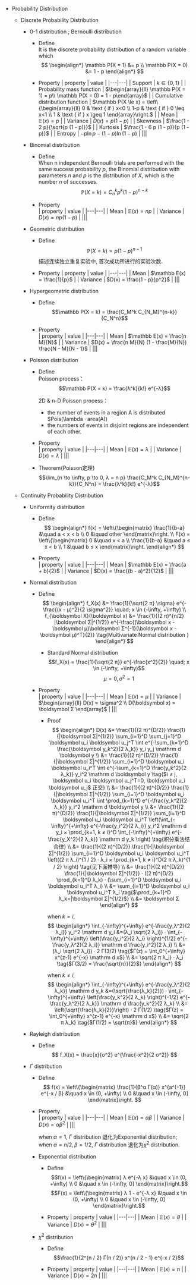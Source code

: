 * Probability Distribution 
  * Discrete Probability Distribution 
    * 0-1 distribution ; Bernoulli distribution
      - Define  
        It is the discrete probability distribution of a random variable which 
        $$
        \begin{align*}
        \mathbb P(X = 1) &= p  \\
        \mathbb P(X = 0) &= 1 - p
        \end{align*}
        $$

      - Property
        | property | value |
        |---|---|
        | Support | $k\in \{0,1\}$ |
        | Probability mass function | $\begin{array}{ll} \mathbb P(X = 1) = p\\ \mathbb P(X = 0) = 1 - p\end{array}$ |
        | Cumulative distribution function | $\mathbb P(X \le x) = \left\{\begin{array}{ll} 0 & \text { if } x<0 \\ 1-p & \text { if } 0 \leq x<1 \\ 1 & \text { if } x \geq 1 \end{array}\right.$ |
        | Mean | $\mathbb E(x) = p$ |
        | Variance | $D(x) = p (1 - p)$ |
        | Skewness | $\frac{1 - 2 p}{\sqrt{p (1 - p)}}$ |
        | Kurtosis | $\frac{1 - 6 p (1 - p)}{p (1 - p)}$ |
        | Entropy | $-p \ln p - (1-p) \ln (1-p)$ |
        |||
        
    * Binomial distribution 
      - Define  
        When n independent Bernoulli trials are performed with the same success probability $p$, the Binomial distribution with parameters $n$ and $p$ is the distribution of $X$, which is the number $n$ of successes.
        $$\mathbb P(X = k) = C^k_n p^k (1-p)^{n-k}$$

      - Property  
        | property | value |
        |---|---|
        | Mean | $\mathbb E(x) = n p$ |
        | Variance | $D(x) = n p(1 - p)$ |
        |||

    * Geometric distribution 
      - Define  
        $$\mathbb P(X = k) = p (1-p)^{n-1}$$
        描述连续独立重复实验中, 首次成功所进行的实验次数.

      - Property
        | property | value |
        |---|---|
        | Mean | $\mathbb E(x) = \frac{1}{p}$ |
        | Variance | $D(x) = \frac{1 - p}{p^2}$ |
        |||

    * Hypergeometric distribution 
      - Define  
        $$\mathbb P(X = k) = \frac{C_M^k C_{N_M}^{n-k}}{C_N^n}$$

      - Property  
        | property | value |
        |---|---|
        | Mean | $\mathbb E(x) = \frac{n M}{N}$ |
        | Variance | $D(x) = \frac{n M}{N} (1 - \frac{M}{N}) \frac{N - M}{N - 1}$ |
        |||

    * Poisson distribution 
      - Define  
        Poisson process： 
        $$\mathbb P(X = k) = \frac{λ^k}{k!} e^{-λ}$$

        2D & n-D Poisson process：
        - the number of events in a region A is distributed $Pois(\lambda · area(A))
        - the numbers of events in disjoint regions are independent of each other.

      - Property  
        | property | value |
        |---|---|
        | Mean | $\mathbb E(x) = λ$ |
        | Variance | $D(x) = λ$ |
        |||

      - Theorem{Poisson定理}  
        $$\lim_{n \to \infty, p \to 0, λ = n p} \frac{C_M^k C_{N_M}^{n-k}}{C_N^n} = \frac{λ^k}{k!} e^{-λ}$$
        
  * Continuity Probability Distribution 
    * Uniformity distribution 
      - Define  
        $$
        \begin{align*}
          f(x) = \left\{\begin{matrix} \frac{1}{b-a} &\quad a < x < b \\ 0 &\quad other \end{matrix}\right.  \\
          F(x) = \left\{\begin{matrix} 0 &\quad x < a \\ \frac{1}{b-a} &\quad a ≤ x < b \\ 1 &\quad b ≤ x \end{matrix}\right.
        \end{align*}
        $$

      - Property  
        | property | value |
        |---|---|
        | Mean | $\mathbb E(x) = \frac{a + b}{2}$ |
        | Variance | $D(x) = \frac{(b - a)^2}{12}$ |
        |||

    * Normal distribution 
      - Define
        $$
        \begin{align*}
          f_X(x) &= \frac{1}{\sqrt{2 π} \sigma} e^{-\frac{(x - μ)^2}{2 \sigma^2}} \quad; x \in (-\infty, +\infty)  \\
          f_{\boldsymbol X}(\boldsymbol x) &= \frac{1}{(2 π)^{n/2} |\boldsymbol Σ|^{1/2}} e^{-\frac{(\boldsymbol x - \boldsymbol μ)\boldsymbol Σ^{-1}(\boldsymbol x - \boldsymbol μ)^T}{2}} \tag{Multivariate Normal distribution }
        \end{align*}
        $$

        * Standard Normal distribution 
          $$f_X(x) = \frac{1}{\sqrt{2 π}} e^{-\frac{x^2}{2}} \quad; x \in (-\infty, +\infty)$$
          $$μ = 0, \sigma^2 = 1$$

      - Property  
        | property | value |
        |---|---|
        | Mean | $\mathbb E(x) = μ$ |
        | Variance | $\begin{array}{ll} D(x) = \sigma^2 \\ D(\boldsymbol x) = \boldsymbol Σ \end{array}$ |
        |||

        - Proof  
          $$
          \begin{align*}
            D(x) &= \frac{1}{(2 π)^{D/2}} \frac{1}{|\boldsymbol Σ|^{1/2}} \sum_{i=1}^D \sum_{j=1}^D \boldsymbol u_i \boldsymbol u_j^T \int e^{-\sum_{k=1}^D \frac{\boldsymbol y_k^2}{2 λ_k}} y_i y_j \mathrm d \boldsymbol y   \\
              &= \frac{1}{(2 π)^{D/2}} \frac{1}{|\boldsymbol Σ|^{1/2}} \sum_{i=1}^D \boldsymbol u_i \boldsymbol u_i^T \int e^{-\sum_{k=1}^D \frac{y_k^2}{2 λ_k}} y_i^2 \mathrm d \boldsymbol y  \tag{$i ≠ j, \boldsymbol u_i \boldsymbol u_j^T=0, \boldsymbol u_i \boldsymbol u_j$ 正交}  \\
              &= \frac{1}{(2 π)^{D/2}} \frac{1}{|\boldsymbol Σ|^{1/2}} \sum_{i=1}^D \boldsymbol u_i \boldsymbol u_i^T \int \prod_{k=1}^D e^{-\frac{y_k^2}{2 λ_k}} y_i^2 \mathrm d \boldsymbol y   \\
              &= \frac{1}{(2 π)^{D/2}} \frac{1}{|\boldsymbol Σ|^{1/2}} \sum_{i=1}^D \boldsymbol u_i \boldsymbol u_i^T \left(\int_{-\infty}^{+\infty} e^{-\frac{y_i^2}{2 λ_i}} y_i^2 \mathrm d y_i × \prod_{k=1, k ≠ i}^D \int_{-\infty}^{+\infty} e^{-\frac{y_X^2}{2 λ_k}} \mathrm d y_k \right)  \tag{积分乘法结合律}  \\
              &= \frac{1}{(2 π)^{D/2}} \frac{1}{|\boldsymbol Σ|^{1/2}} \sum_{i=1}^D \boldsymbol u_i \boldsymbol u_i^T \left((2 π λ_i)^{1 / 2} · λ_i × \prod_{k=1, k ≠ i}^D(2 π λ_k)^{1 / 2} \right)  \tag{见下面推导}  \\
              &= \frac{1}{(2 π)^{D/2}} \frac{1}{|\boldsymbol Σ|^{1/2}}  · ((2 π)^{D/2} \prod_{k=1}^D λ_k) · (\sum_{i=1}^D \boldsymbol u_i \boldsymbol u_i^T λ_i)   \\
              &= \sum_{i=1}^D \boldsymbol u_i \boldsymbol u_i^T λ_i  \tag{$\prod_{k=1}^D λ_k=|\boldsymbol Σ|^{1/2}$}  \\
              &= \boldsymbol Σ
          \end{align*}
          $$

          when $k = i$,
          $$
          \begin{align*}
            \int_{-\infty}^{+\infty} e^{-\frac{y_λ^2}{2 λ_i}} y_i^2 \mathrm d y_i &=(λ_i \sqrt{2 λ_i}) · \int_{-\infty}^{+\infty} \left(\frac{y_i^2}{2 λ_i} \right)^{1/2} e^{-\frac{y_λ^2}{2 λ_i}} \mathrm d \frac{y_i^2}{2 λ_i}   \\
            &= (λ_i \sqrt{2 λ_i}) · 2 Γ(3/2)  \tag{$Γ(z) = \int_0^{+\infty} x^{z-1} e^{-x} \mathrm d x$}  \\
            &= \sqrt{2 π λ_i} · λ_i  \tag{$Γ(3/2) = \frac{\sqrt{π}}{2}$}
          \end{align*}
          $$

          when $k ≠ i$,
          $$
          \begin{align*}
            \int_{-\infty}^{+\infty} e^{-\frac{y_λ^2}{2 λ_k}} \mathrm d y_k &=(\sqrt{\frac{λ_k}{2}}) · \int_{-\infty}^{+\infty} \left(\frac{y_k^2}{2 λ_k} \right)^{-1/2} e^{-\frac{y_λ^2}{2 λ_k}} \mathrm d \frac{y_k^2}{2 λ_k}   \\
            &= \left(\sqrt{\frac{λ_k}{2}}\right) · 2 Γ(1/2)  \tag{$Γ(z) = \int_0^{+\infty} x^{z-1} e^{-x} \mathrm d x$}  \\
            &= \sqrt{2 π λ_k}  \tag{$Γ(1/2) = \sqrt{π}$}
          \end{align*}
          $$
    * Rayleigh  distribution 
      - Define  
        $$
          f_X(x) = \frac{x}{σ^2} e^{\frac{-x^2}{2 σ^2}}
        $$

    * $Γ$ distribution 
      - Define
        $$
          f(x) = \left\{\begin{matrix} \frac{1}{β^α Γ(α)} x^{a^{-1}} e^{-x / β} &\quad x \in (0, +\infty) \\ 0 &\quad x \in (-\infty, 0] \end{matrix}\right.
        $$
      - Property  
        | property | value |
        |---|---|
        | Mean | $\mathbb E(x) = α β$ |
        | Variance | $D(x) = α β^2$ |
        |||

        when $α=1$, $Γ$ distribution 退化为Exponential distribution;  
        when $α=n/2, β=1/2$, $Γ$ distribution 退化为$\chi^2$ distribution.

      * Exponential distribution 
        - Define  
          $$f(x) = \left\{\begin{matrix} λ e^{-λ x} &\quad x \in (0, +\infty) \\ 0 &\quad x \in (-\infty, 0] \end{matrix}\right.$$
          $$F(x) = \left\{\begin{matrix} λ 1 - e^{-λ x} &\quad x \in (0, +\infty) \\ 0 &\quad x \in (-\infty, 0] \end{matrix}\right.$$

        - Property
          | property | value |
          |---|---|
          | Mean | $\mathbb E(x) = θ$ |
          | Variance | $D(x) = θ^2$ |
          |||

      * $\chi^2$ distribution 
        - Define
          $$\frac{1}{2^{n / 2} Γ(n / 2)} x^{n / 2 - 1} e^{-x / 2}$$

        - Property
          | property | value |
          |---|---|
          | Mean | $\mathbb E(x) = n$ |
          | Variance | $D(x) = 2 n$ |
          |||
